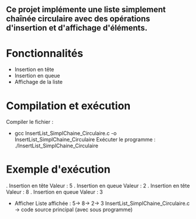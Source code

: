 ## Ce projet implémente une liste simplement chaînée circulaire avec des opérations d'insertion et d'affichage d'éléments.

# Fonctionnalités
- Insertion en tête
- Insertion en queue
- Affichage de la liste

# Compilation et exécution

Compiler le fichier :
- gcc InsertList_SimplChaine_Circulaire.c -o InsertList_SimplChaine_Circulaire
Exécuter le programme :
 ./InsertList_SimplChaine_Circulaire

# Exemple d'exécution
 . Insertion en tête
Valeur : 5
 . Insertion en queue
Valeur : 2
 . Insertion en tête
Valeur : 8
 . Insertion en queue
Valeur : 3
-  Afficher
Liste affichée : 5-> 8-> 2-> 3
InsertList_SimplChaine_Circulaire.c → code source principal (avec sous programme)
